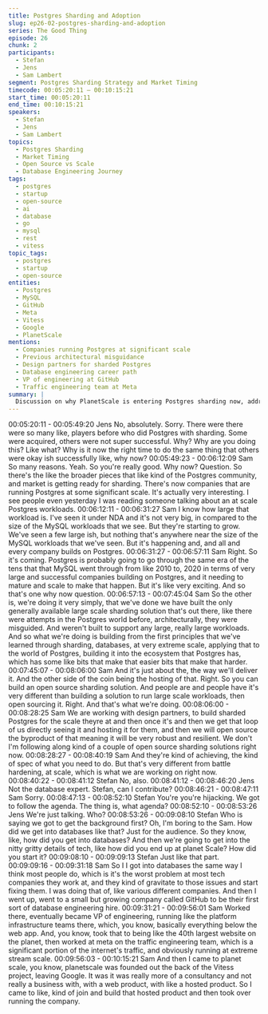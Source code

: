 ```yaml
---
title: Postgres Sharding and Adoption
slug: ep26-02-postgres-sharding-and-adoption
series: The Good Thing
episode: 26
chunk: 2
participants:
  - Stefan
  - Jens
  - Sam Lambert
segment: Postgres Sharding Strategy and Market Timing
timecode: 00:05:20:11 – 00:10:15:21
start_time: 00:05:20:11
end_time: 00:10:15:21
speakers:
  - Stefan
  - Jens
  - Sam Lambert
topics:
  - Postgres Sharding
  - Market Timing
  - Open Source vs Scale
  - Database Engineering Journey
tags:
  - postgres
  - startup
  - open-source
  - ai
  - database
  - go
  - mysql
  - rest
  - vitess
topic_tags:
  - postgres
  - startup
  - open-source
entities:
  - Postgres
  - MySQL
  - GitHub
  - Meta
  - Vitess
  - Google
  - PlanetScale
mentions:
  - Companies running Postgres at significant scale
  - Previous architectural misguidance
  - Design partners for sharded Postgres
  - Database engineering career path
  - VP of engineering at GitHub
  - Traffic engineering team at Meta
summary: |
  Discussion on why PlanetScale is entering Postgres sharding now, addressing previous failed attempts and their first-principles approach. Sam shares his database engineering journey from GitHub to Meta to founding PlanetScale, emphasizing battle-hardening over theoretical solutions.
---
```


00:05:20:11 - 00:05:49:20
Jens
No, absolutely. Sorry. There were there were so many like, players before who did Postgres with
sharding. Some were acquired, others were not super successful. Why? Why are you doing
this? Like what? Why is it now the right time to do the same thing that others were okay ish
successfully like, why now?
00:05:49:23 - 00:06:12:09
Sam
So many reasons. Yeah. So you're really good. Why now? Question. So there's the like the
broader pieces that like kind of the Postgres community, and market is getting ready for
sharding. There's now companies that are running Postgres at some significant scale. It's
actually very interesting. I see people even yesterday I was reading someone talking about an
at scale Postgres workloads.
00:06:12:11 - 00:06:31:27
Sam
I know how large that workload is. I've seen it under NDA and it's not very big, in compared to
the size of the MySQL workloads that we see. But they're starting to grow. We've seen a few
large ish, but nothing that's anywhere near the size of the MySQL workloads that we've seen.
But it's happening and, and all and every company builds on Postgres.
00:06:31:27 - 00:06:57:11
Sam
Right. So it's coming. Postgres is probably going to go through the same era of the tens that that
MySQL went through from like 2010 to, 2020 in terms of very large and successful companies
building on Postgres, and it needing to mature and scale to make that happen. But it's like very
exciting. And so that's one why now question.
00:06:57:13 - 00:07:45:04
Sam
So the other is, we're doing it very simply, that we've done we have built the only generally
available large scale sharding solution that's out there, like there were attempts in the Postgres
world before, architecturally, they were misguided. And weren't built to support any large, really
large workloads. And so what we're doing is building from the first principles that we've learned
through sharding, databases, at very extreme scale, applying that to the world of Postgres,
building it into the ecosystem that Postgres has, which has some like bits that make that easier
bits that make that harder.
00:07:45:07 - 00:08:06:00
Sam
And it's just about the, the way we'll deliver it. And the other side of the coin being the hosting of
that. Right. So you can build an open source sharding solution. And people are and people have
it's very different than building a solution to run large scale workloads, then open sourcing it.
Right. And that's what we're doing.
00:08:06:00 - 00:08:28:25
Sam
We are working with design partners, to build sharded Postgres for the scale theyre at and then
once it's and then we get that loop of us directly seeing it and hosting it for them, and then we
will open source the byproduct of that meaning it will be very robust and resilient. We don't I'm
following along kind of a couple of open source sharding solutions right now.
00:08:28:27 - 00:08:40:19
Sam
And they're kind of achieving, the kind of spec of what you need to do. But that's very different
from battle hardening, at scale, which is what we are working on right now.
00:08:40:22 - 00:08:41:12
Stefan
No, also.
00:08:41:12 - 00:08:46:20
Jens
Not the database expert. Stefan, can I contribute?
00:08:46:21 - 00:08:47:11
Sam
Sorry.
00:08:47:13 - 00:08:52:10
Stefan
You're you're hijacking. We got to follow the agenda. The thing is, what agenda?
00:08:52:10 - 00:08:53:26
Jens
We're just talking. Who?
00:08:53:26 - 00:09:08:10
Stefan
Who is saying we got to get the background first? Oh, I'm boring to the Sam. How did we get
into databases like that? Just for the audience. So they know, like, how did you get into
databases? And then we're going to get into the nitty gritty details of tech, like how did you end
up at planet Scale? How did you start it?
00:09:08:10 - 00:09:09:13
Stefan
Just like that part.
00:09:09:16 - 00:09:31:18
Sam
So I I got into databases the same way I think most people do, which is it's the worst problem at
most tech companies they work at, and they kind of gravitate to those issues and start fixing
them. I was doing that of, like various different companies. And then I went up, went to a small
but growing company called GitHub to be their first sort of database engineering hire.
00:09:31:21 - 00:09:56:01
Sam
Worked there, eventually became VP of engineering, running like the platform infrastructure
teams there, which, you know, basically everything below the web app. And, you know, took that
to being like the 40th largest website on the planet, then worked at meta on the traffic
engineering team, which is a significant portion of the internet's traffic, and obviously running at
extreme stream scale.
00:09:56:03 - 00:10:15:21
Sam
And then I came to planet scale, you know, planetscale was founded out the back of the Vitess
project, leaving Google. It was it was really more of a consultancy and not really a business
with, with a web product, with like a hosted product. So I came to like, kind of join and build that
hosted product and then took over running the company.